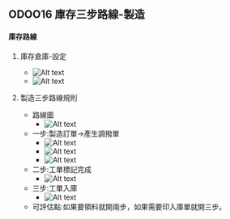 ## ODOO16 庫存三步路線-製造
#### 庫存路線
1. 庫存倉庫-設定
   + ![Alt text](https://github.com/ksharry/odoo-repository/blob/main/pic/A5111.png?raw=true)
   + ![Alt text](https://github.com/ksharry/odoo-repository/blob/main/pic/AA51136.png?raw=true)

2. 製造三步路線規則
   + 路線圖
     + ![Alt text](https://github.com/ksharry/odoo-repository/blob/main/pic/AA5113.png?raw=true)
   + 一步:製造訂單->產生調撥單
     + ![Alt text](https://github.com/ksharry/odoo-repository/blob/main/pic/AA51131.png?raw=true)
     + ![Alt text](https://github.com/ksharry/odoo-repository/blob/main/pic/AA51132.png?raw=true)
     + ![Alt text](https://github.com/ksharry/odoo-repository/blob/main/pic/AA51133.png?raw=true)
   + 二步:工單標記完成
     + ![Alt text](https://github.com/ksharry/odoo-repository/blob/main/pic/AA51134.png?raw=true)
   + 三步:工單入庫
     + ![Alt text](https://github.com/ksharry/odoo-repository/blob/main/pic/AA5115.png?raw=true)
   + 可評估點:如果要領料就開兩步，如果需要印入庫單就開三步。

